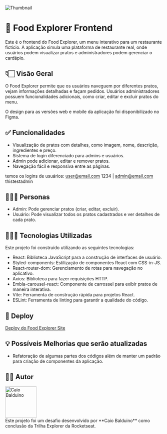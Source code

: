 ![Thumbnail](https://github.com/user-attachments/assets/5f5b4673-8e7c-48e8-a5fd-413c66f15ad8)

# 🚀 Food Explorer Frontend

Este é o frontend do Food Explorer, um menu interativo para um restaurante fictício. A aplicação simula uma plataforma de restaurante real, onde usuários podem visualizar pratos e administradores podem gerenciar o cardápio.

## 👇🏻 Visão Geral

O Food Explorer permite que os usuários naveguem por diferentes pratos, vejam informações detalhadas e façam pedidos. Usuários administradores possuem funcionalidades adicionais, como criar, editar e excluir pratos do menu.

O design para as versões web e mobile da aplicação foi disponibilizado no Figma.

## ✅ Funcionalidades

- Visualização de pratos com detalhes, como imagem, nome, descrição, ingredientes e preço.
- Sistema de login diferenciado para admins e usuários.
- Admin pode adicionar, editar e remover pratos.
- Navegação fácil e responsiva entre as páginas.

temos os logins de usuários: user@email.com 1234 | admin@email.com thistestadmin

## 👨🏻‍💼 Personas

- Admin: Pode gerenciar pratos (criar, editar, excluir).
- Usuário: Pode visualizar todos os pratos cadastrados e ver detalhes de cada prato.

## 👨🏻‍💻 Tecnologias Utilizadas
Este projeto foi construído utilizando as seguintes tecnologias:

- React: Biblioteca JavaScript para a construção de interfaces de usuário.
- Styled-components: Estilização de componentes React com CSS-in-JS.
- React-router-dom: Gerenciamento de rotas para navegação no aplicativo.
- Axios: Biblioteca para fazer requisições HTTP.
- Embla-carousel-react: Componente de carrossel para exibir pratos de maneira interativa.
- Vite: Ferramenta de construção rápida para projetos React.
- ESLint: Ferramenta de linting para garantir a qualidade do código.

## 🔨 Deploy

[Deploy do Food Explorer Site](https://food-explo.netlify.app)

## 💡 Possíveis Melhorias que serão atualizadas

- Refatoração de algumas partes dos códigos além de manter um padrão para criação de componentes da aplicação.

## 🧑‍🚀 Autor

<a href="https://github.com/Caiobaldudev">
  <img src="https://github.com/Caiobaldudev.png" alt="Caio Balduino" width="100">
</a> 
<br/>
Este projeto foi um desafio desenvolvido por **Caio Balduino** como conclusão da Trilha Explorer da Rocketseat. <br/>
